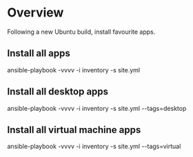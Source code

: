 Overview
========

Following a new Ubuntu build, install favourite apps. 

Install all apps
----------------
ansible-playbook -vvvv -i inventory -s site.yml

Install all desktop apps
------------------------
ansible-playbook -vvvv -i inventory -s site.yml --tags=desktop

Install all virtual machine apps
--------------------------------
ansible-playbook -vvvv -i inventory -s site.yml --tags=virtual
